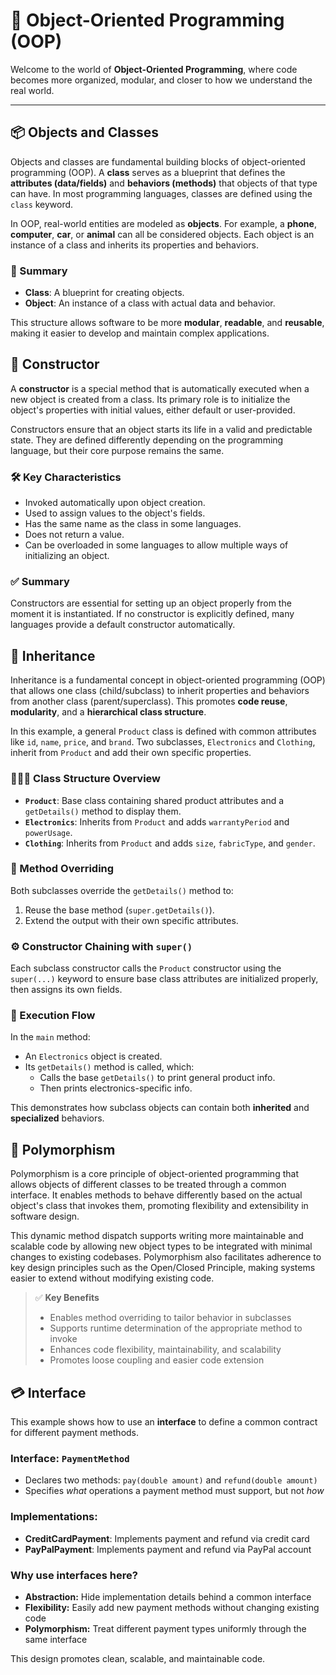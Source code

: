 # 🧠 Object-Oriented Programming (OOP)

Welcome to the world of **Object-Oriented Programming**, where code becomes more organized, modular, and closer to how we understand the real world.

---

## 📦 Objects and Classes

Objects and classes are fundamental building blocks of object-oriented programming (OOP). A **class** serves as a blueprint that defines the **attributes (data/fields)** and **behaviors (methods)** that objects of that type can have. In most programming languages, classes are defined using the `class` keyword.

In OOP, real-world entities are modeled as **objects**. For example, a **phone**, **computer**, **car**, or **animal** can all be considered objects. Each object is an instance of a class and inherits its properties and behaviors.

### 📝 Summary

- **Class**: A blueprint for creating objects.
- **Object**: An instance of a class with actual data and behavior.

This structure allows software to be more **modular**, **readable**, and **reusable**, making it easier to develop and maintain complex applications.

## 🔧 Constructor

A **constructor** is a special method that is automatically executed when a new object is created from a class. Its primary role is to initialize the object's properties with initial values, either default or user-provided.

Constructors ensure that an object starts its life in a valid and predictable state. They are defined differently depending on the programming language, but their core purpose remains the same.

### 🛠️ Key Characteristics

- Invoked automatically upon object creation.
- Used to assign values to the object's fields.
- Has the same name as the class in some languages.
- Does not return a value.
- Can be overloaded in some languages to allow multiple ways of initializing an object.

### ✅ Summary

Constructors are essential for setting up an object properly from the moment it is instantiated. If no constructor is explicitly defined, many languages provide a default constructor automatically.

## 🧬 Inheritance

Inheritance is a fundamental concept in object-oriented programming (OOP) that allows one class (child/subclass) to inherit properties and behaviors from another class (parent/superclass). This promotes **code reuse**, **modularity**, and a **hierarchical class structure**.

In this example, a general `Product` class is defined with common attributes like `id`, `name`, `price`, and `brand`. Two subclasses, `Electronics` and `Clothing`, inherit from `Product` and add their own specific properties.

### 👨‍👩‍👧 Class Structure Overview

- **`Product`**: Base class containing shared product attributes and a `getDetails()` method to display them.
- **`Electronics`**: Inherits from `Product` and adds `warrantyPeriod` and `powerUsage`.
- **`Clothing`**: Inherits from `Product` and adds `size`, `fabricType`, and `gender`.

### 🔁 Method Overriding

Both subclasses override the `getDetails()` method to:
1. Reuse the base method (`super.getDetails()`).
2. Extend the output with their own specific attributes.

### ⚙️ Constructor Chaining with `super()`

Each subclass constructor calls the `Product` constructor using the `super(...)` keyword to ensure base class attributes are initialized properly, then assigns its own fields.

### 🧪 Execution Flow

In the `main` method:
- An `Electronics` object is created.
- Its `getDetails()` method is called, which:
  - Calls the base `getDetails()` to print general product info.
  - Then prints electronics-specific info.

This demonstrates how subclass objects can contain both **inherited** and **specialized** behaviors.

## 🔁 Polymorphism

Polymorphism is a core principle of object-oriented programming that allows objects of different classes to be treated through a common interface. It enables methods to behave differently based on the actual object's class that invokes them, promoting flexibility and extensibility in software design.

This dynamic method dispatch supports writing more maintainable and scalable code by allowing new object types to be integrated with minimal changes to existing codebases. Polymorphism also facilitates adherence to key design principles such as the Open/Closed Principle, making systems easier to extend without modifying existing code.

> ✅ **Key Benefits**
> - Enables method overriding to tailor behavior in subclasses  
> - Supports runtime determination of the appropriate method to invoke  
> - Enhances code flexibility, maintainability, and scalability  
> - Promotes loose coupling and easier code extension

## 💳 Interface

This example shows how to use an **interface** to define a common contract for different payment methods.

### Interface: `PaymentMethod`
- Declares two methods: `pay(double amount)` and `refund(double amount)`
- Specifies *what* operations a payment method must support, but not *how*

### Implementations:
- **CreditCardPayment**: Implements payment and refund via credit card
- **PayPalPayment**: Implements payment and refund via PayPal account

### Why use interfaces here?
- **Abstraction:** Hide implementation details behind a common interface  
- **Flexibility:** Easily add new payment methods without changing existing code  
- **Polymorphism:** Treat different payment types uniformly through the same interface

This design promotes clean, scalable, and maintainable code.


